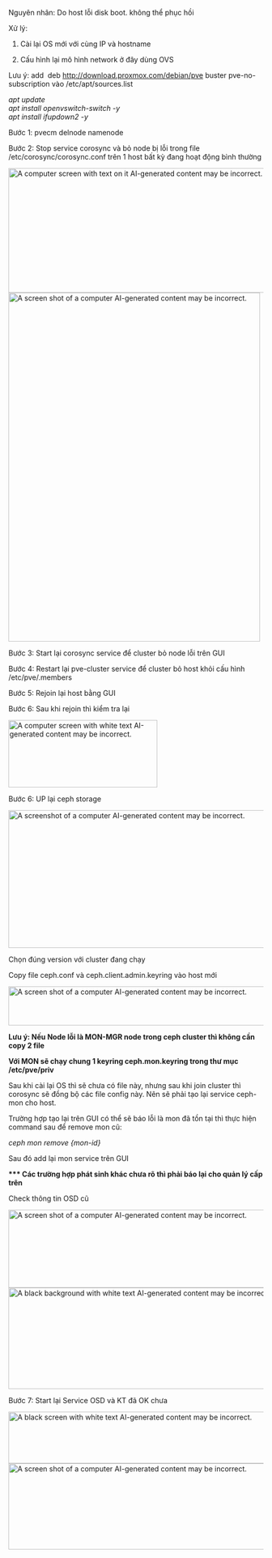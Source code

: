 Nguyên nhân: Do host lỗi disk boot. không thể phục hồi

Xử lý:

1.  Cài lại OS mới với cùng IP và hostname

2.  Cấu hình lại mô hình network ở đây dùng OVS

Lưu ý: add  deb <http://download.proxmox.com/debian/pve> buster
pve-no-subscription vào /etc/apt/sources.list

*apt update*  
*apt install openvswitch-switch -y*  
*apt install ifupdown2 -y*

Bước 1: pvecm delnode namenode

Bước 2: Stop service corosync và bỏ node bị lỗi trong file
/etc/corosync/corosync.conf trên 1 host bất kỳ đang hoạt động bình
thường

<img
src="C:\Users\NGUYEN THANH TAM\my-docs\Proxmox VE\images/media/image1.png"
style="width:6.5in;height:2.56111in"
alt="A computer screen with text on it AI-generated content may be incorrect." /><img
src="C:\Users\NGUYEN THANH TAM\my-docs\Proxmox VE\images/media/image2.png"
style="width:5.17708in;height:7.17708in"
alt="A screen shot of a computer AI-generated content may be incorrect." />

Bước 3: Start lại corosync service để cluster bỏ node lỗi trên GUI

Bước 4: Restart lại pve-cluster service để cluster bỏ host khỏi cấu hình
/etc/pve/.members

Bước 5: Rejoin lại host bằng GUI

Bước 6: Sau khi rejoin thì kiểm tra lại

<img
src="C:\Users\NGUYEN THANH TAM\my-docs\Proxmox VE\images/media/image3.png"
style="width:3.0625in;height:1.38542in"
alt="A computer screen with white text AI-generated content may be incorrect." />

Bước 6: UP lại ceph storage

<img
src="C:\Users\NGUYEN THANH TAM\my-docs\Proxmox VE\images/media/image4.png"
style="width:6.5in;height:2.83958in"
alt="A screenshot of a computer AI-generated content may be incorrect." />

Chọn đúng version với cluster đang chạy

Copy file ceph.conf và ceph.client.admin.keyring vào host mới

<img
src="C:\Users\NGUYEN THANH TAM\my-docs\Proxmox VE\images/media/image5.png"
style="width:6.5in;height:0.79306in"
alt="A screen shot of a computer AI-generated content may be incorrect." />

**Lưu ý: Nếu Node lỗi là MON-MGR node trong ceph cluster thì không cần
copy 2 file**

**Với MON sẽ chạy chung 1 keyring ceph.mon.keyring trong thư mục
/etc/pve/priv**

Sau khi cài lại OS thì sẽ chưa có file này, nhưng sau khi join cluster
thì corosync sẽ đồng bộ các file config này. Nên sẽ phải tạo lại service
ceph-mon cho host.

Trường hợp tạo lại trên GUI có thể sẽ báo lỗi là mon đã tồn tại thì thực
hiện command sau để remove mon cũ:

*ceph mon remove {mon-id}*

Sau đó add lại mon service trên GUI

**\*\*\* Các trường hợp phát sinh khác chưa rõ thì phải báo lại cho quản
lý cấp trên**

Check thông tin OSD cũ

<img
src="C:\Users\NGUYEN THANH TAM\my-docs\Proxmox VE\images/media/image6.png"
style="width:5.98958in;height:1.60417in"
alt="A screen shot of a computer AI-generated content may be incorrect." /><img
src="C:\Users\NGUYEN THANH TAM\my-docs\Proxmox VE\images/media/image7.png"
style="width:6.5in;height:2.09236in"
alt="A black background with white text AI-generated content may be incorrect." />

Bước 7: Start lại Service OSD và KT đã OK chưa

<img
src="C:\Users\NGUYEN THANH TAM\my-docs\Proxmox VE\images/media/image8.png"
style="width:6.5in;height:1.06042in"
alt="A black screen with white text AI-generated content may be incorrect." /><img
src="C:\Users\NGUYEN THANH TAM\my-docs\Proxmox VE\images/media/image9.png"
style="width:5.91667in;height:1.77083in"
alt="A screen shot of a computer AI-generated content may be incorrect." />
